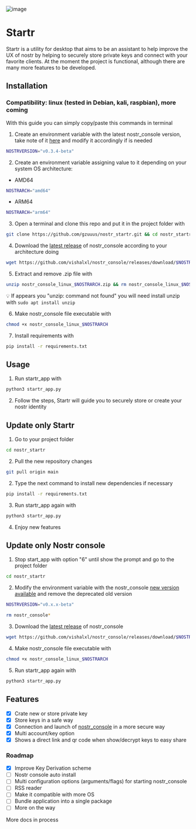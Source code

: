 ![image](https://i.ibb.co/hsvGcMJ/startr-splash2.png)
# Startr

Startr is a utility for desktop that aims to be an assistant to help improve the UX of nostr by helping to securely store private keys and connect with your favorite clients.
At the moment the project is functional, although there are many more features to be developed.

## Installation

### Compatibility: linux (tested in Debian, kali, raspbian), more coming

With this guide you can simply copy/paste this commands in terminal

1. Create an environment variable with the latest nostr_console version, take note of it [here](https://github.com/vishalxl/nostr_console/releases/) and modify it accordingly if is needed

  ```sh
  NOSTRVERSION="v0.3.4-beta"
  ```

2. Create an environment variable assigning value to it depending on your system OS architecture:

  * AMD64

  ```sh
  NOSTRARCH="amd64"
  ```

  * ARM64

   ```sh
  NOSTRARCH="arm64"
  ```

3. Open a terminal and clone this repo and put it in the project folder with

 ```sh
 git clone https://github.com/gzuuus/nostr_startr.git && cd nostr_startr
 ```

4. Download the [latest release](https://github.com/vishalxl/nostr_console/releases/) of nostr_console according to your architecture doing

 ```sh
 wget https://github.com/vishalxl/nostr_console/releases/download/$NOSTRVERSION/nostr_console_linux_$NOSTRARCH.zip
 ```

5. Extract and remove .zip file with

 ```sh
 unzip nostr_console_linux_$NOSTRARCH.zip && rm nostr_console_linux_$NOSTRARCH.zip
 ```

💡 If appears you "unzip: command not found" you will need install unzip with `sudo apt install unzip`

6. Make nostr_console file executable with

 ```sh
 chmod +x nostr_console_linux_$NOSTRARCH
 ```

7. Install requirements with

 ```sh
 pip install -r requirements.txt
 ```

## Usage

1. Run startr_app with

 ```sh
 python3 startr_app.py
 ```

2. Follow the steps, Startr will guide you to securely store or create your nostr identity

## Update only Startr

1. Go to your project folder

  ```sh
  cd nostr_startr
  ```

2. Pull the new repository changes

  ```sh
  git pull origin main
  ```

2. Type the next command to install new dependencies if necessary

  ```sh
  pip install -r requirements.txt
  ```

3. Run startr_app again with

 ```sh
 python3 startr_app.py
 ```

4. Enjoy new features

## Update only Nostr console

1. Stop start_app with option "6" until show the prompt and go to the project folder

  ```sh
  cd nostr_startr
  ```

2. Modify the environment variable with the nostr_console [new version available](https://github.com/vishalxl/nostr_console/releases) and remove the deprecated old version

  ```sh
  NOSTRVERSION="v0.x.x-beta"
  ```

  ```sh
  rm nostr_console*
  ```

3. Download the [latest release](https://github.com/vishalxl/nostr_console/releases/) of nostr_console

  ```sh
  wget https://github.com/vishalxl/nostr_console/releases/download/$NOSTRVERSION/nostr_console_linux_$NOSTRARCH.zip
  ```

4. Make nostr_console file executable with

 ```sh
 chmod +x nostr_console_linux_$NOSTRARCH
 ```

5. Run startr_app again with

  ```sh
  python3 startr_app.py
  ```

## Features

- [x] Crate new or store private key
- [x] Store keys in a safe way
- [x] Connection and launch of [nostr_console](https://github.com/vishalxl/nostr_console) in a more secure way
- [x] Multi account/key option
- [x] Shows a direct link and qr code when show/decrypt keys to easy share

### Roadmap

- [x] Improve Key Derivation scheme
- [ ] Nostr console auto install
- [ ] Multi configuration options (arguments/flags) for starting nostr_console
- [ ] RSS reader
- [ ] Make it compatible with more OS
- [ ] Bundle application into a single package
- [ ] More on the way

More docs in process
